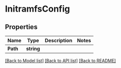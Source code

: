 # InitramfsConfig

## Properties

Name | Type | Description | Notes
------------ | ------------- | ------------- | -------------
**Path** | **string** |  | 

[[Back to Model list]](../README.md#documentation-for-models) [[Back to API list]](../README.md#documentation-for-api-endpoints) [[Back to README]](../README.md)


